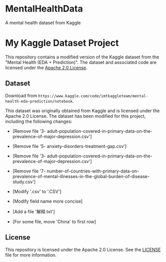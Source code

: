# MentalHealthData
A mental health dataset from Kaggle

# My Kaggle Dataset Project

This repository contains a modified version of the Kaggle dataset from the "Mental Health (EDA + Prediction)". The dataset and associated code are licensed under the [Apache 2.0 License](https://opensource.org/licenses/Apache-2.0).

## Dataset

Download from `https://www.kaggle.com/code/imtkaggleteam/mental-health-eda-prediction/notebook`.

This dataset was originally obtained from Kaggle and is licensed under the Apache 2.0 License. The dataset has been modified for this project, including the following changes:

- [Remove file '3- adult-population-covered-in-primary-data-on-the-prevalence-of-major-depression.csv']
- [Remove file '5- anxiety-disorders-treatment-gap.csv']
- [Remove file '3- adult-population-covered-in-primary-data-on-the-prevalence-of-major-depression.csv']
- [Remove file '7- number-of-countries-with-primary-data-on-prevalence-of-mental-illnesses-in-the-global-burden-of-disease-study.csv']

- [Modify '.csv' to '.CSV']

- [Modify field name more concise]

- [Add a file '解释.txt']

- [For some file, move 'China' to first row]

## License

This repository is licensed under the Apache 2.0 License. See the [LICENSE](./LICENSE) file for more information.
